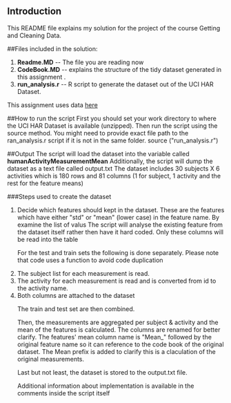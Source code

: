 ## Introduction
This README file explains my solution for the project of the course Getting and Cleaning Data.

##Files included in the solution:
<ol>
<li><b>Readme.MD</b> -- The file you are reading now</li>
<li><b>CodeBook.MD</b> -- explains the structure of the tidy dataset generated in this assignment .</li>
<li><b>run_analysis.r</b> -- R script to generate the dataset out of the UCI HAR Dataset.</li>
</ol>
This assignment uses data <a href="https://d396qusza40orc.cloudfront.net/getdata%2Fprojectfiles%2FUCI%20HAR%20Dataset.zip ">here</a>

##How to run the script
First you should set your work directory to where the UCI HAR Dataset is available (unzipped).
Then run the script using the source method. You might need to provide exact file path to the ran_analysis.r script if it is not in the same folder.
source ("run_analysis.r")

##Output
The script will load the dataset into the variable called <b>humanActivityMeasurementMean</b>
Additionally, the script will dump the dataset as a text file called output.txt
The dataset includes 30 subjects X 6 activities  which is 180 rows and 81 columns (1 for subject, 1 activity and the rest for the feature means)

###Steps used to create the dataset
<ol>
<li> Decide which features should kept in the dataset. These are the features which have either "std" or "mean" (lower case) in the feature name. By examine the list of valus
   The script will analyse the existing feature from the dataset itself rather then have it hard coded.
   Only these columns will be read into the table
</li>

<p>For the test and train sets the following is done separately. Please note that code uses a function to avoid code duplication
<li>The subject list for each measurement is read. </li>
<li>The activity for each measurement is read and is converted from id to the activity name.</li>
<li>Both columns are attached to the dataset</li>

<p>The train and test set are then combined.

Then, the measurements are aggregated per subject & activity and the mean of the features is calculated.
The columns are renamed for better clarify. The features' mean column name is "Mean_" followed by the original feature name so it can  reference to the code book of the original dataset. The Mean prefix is added to clarify this is a claculation of the original measurements.

Last but not least, the dataset is stored to the output.txt file.

Additional information about implementation is available in the comments inside the script itself



